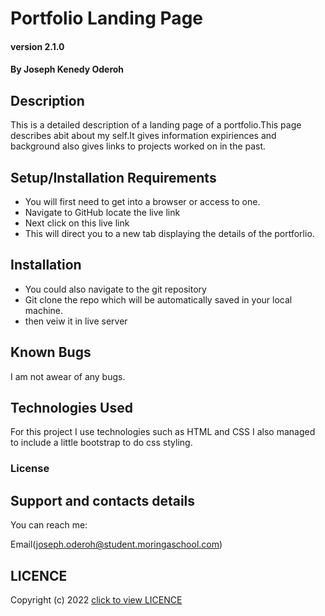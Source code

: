 # Portfolio Landing Page

#### version 2.1.0 

#### By Joseph Kenedy Oderoh

## Description
This is a detailed description of a landing page of a portfolio.This page describes abit about my self.It gives information expiriences and background also gives links to projects worked on in the past.
## Setup/Installation Requirements
* You will first need to get into a browser or access to one.
* Navigate to GitHub locate the live link
* Next click on this live link
* This will direct you to a new tab displaying the details of the portforlio.


## Installation
* You could also navigate to the git repository 
* Git clone  the repo which will be automatically saved in your local machine.
* then veiw it in live server
## Known Bugs
I am not awear of any bugs.

## Technologies Used
For this project I use technologies such as HTML and CSS I also managed to include a little bootstrap to do css styling.

### License
## Support and contacts details
You can reach me:

Email(joseph.oderoh@student.moringaschool.com) 

## LICENCE  
Copyright (c) 2022 [click to view LICENCE](LICENSE)
  
